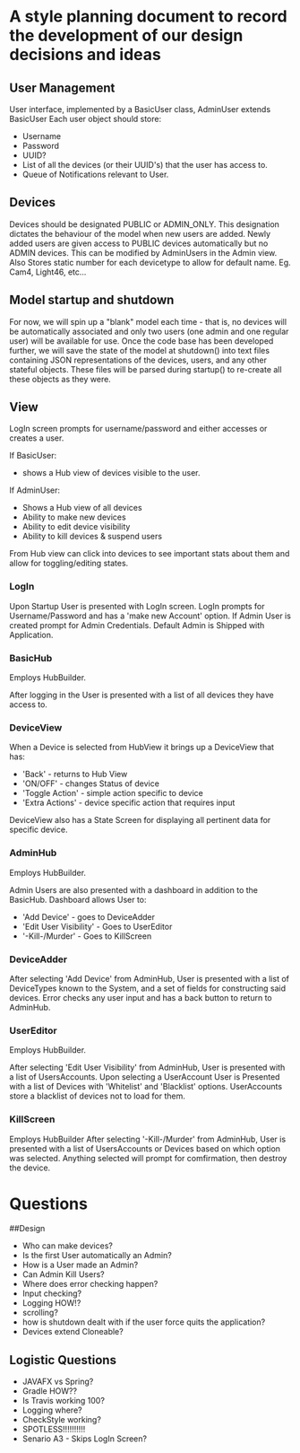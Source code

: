 # A style planning document to record the development of our design decisions and ideas

## User Management 
User interface, implemented by a BasicUser class, AdminUser extends BasicUser
Each user object should store:
* Username
* Password
* UUID?
* List of all the devices (or their UUID's) that the user has access to.
* Queue of Notifications relevant to User.

## Devices
Devices should be designated PUBLIC or ADMIN_ONLY. This designation dictates the behaviour of the model when new users are added. Newly added users are given access to PUBLIC devices automatically but no ADMIN devices. This can be modified by AdminUsers in the Admin view. Also Stores static number for each devicetype to allow for default name. Eg. Cam4, Light46, etc...

## Model startup and shutdown
For now, we will spin up a "blank" model each time - that is, no devices will be automatically associated and only two users (one admin and one regular user)
will be available for use. Once the code base has been developed further, we will save the state of the model at shutdown() into text files containing JSON 
representations of the devices, users, and any other stateful objects. These files will be parsed during startup() to re-create all these objects as they were.

## View
LogIn screen prompts for username/password and either accesses or creates a user.

If BasicUser:
* shows a Hub view of devices visible to the user.

If AdminUser:
* Shows a Hub view of all devices
* Ability to make new devices
* Ability to edit device visibility
* Ability to kill devices & suspend users

From Hub view can click into devices to see important stats about them and allow for toggling/editing states.

### LogIn
Upon Startup User is presented with LogIn screen. LogIn prompts for Username/Password and has a 'make new Account' option. If Admin User is created prompt for Admin Credentials. Default Admin is Shipped with Application.

### BasicHub
Employs HubBuilder.

After logging in the User is presented with a list of all devices they have access to.

### DeviceView
When a Device is selected from HubView it brings up a DeviceView that has:
* 'Back' - returns to Hub View
* 'ON/OFF' - changes Status of device
* 'Toggle Action' - simple action specific to device
* 'Extra Actions' - device specific action that requires input

DeviceView also has a State Screen for displaying all pertinent data for specific device.

### AdminHub
Employs HubBuilder.

Admin Users are also presented with a dashboard in addition to the BasicHub.
Dashboard allows User to:
* 'Add Device' - goes to DeviceAdder
* 'Edit User Visibility' - Goes to UserEditor
* '-Kill-/Murder' - Goes to KillScreen

### DeviceAdder
After selecting 'Add Device' from AdminHub, User is presented with a list of DeviceTypes known to the System, and a set of fields for constructing said devices. Error checks any user input and has a back button to return to AdminHub.

### UserEditor
Employs HubBuilder.

After selecting 'Edit User Visibility' from AdminHub, User is presented with a list of UsersAccounts. Upon selecting a UserAccount User is Presented with a list of Devices with 'Whitelist' and 'Blacklist' options. UserAccounts store a blacklist of devices not to load for them.

### KillScreen
Employs HubBuilder
After selecting '-Kill-/Murder' from AdminHub, User is presented with a list of UsersAccounts or Devices based on which option was selected. Anything selected will prompt for comfirmation, then destroy the device.


# Questions

##Design
* Who can make devices?
* Is the first User automatically an Admin?
* How is a User made an Admin?
* Can Admin Kill Users?
* Where does error checking happen?
* Input checking?
* Logging HOW!?
* scrolling?
* how is shutdown dealt with if the user force quits the application?
* Devices extend Cloneable?

## Logistic Questions
* JAVAFX vs Spring?
* Gradle HOW??
* Is Travis working 100?
* Logging where?
* CheckStyle working?
* SPOTLESS!!!!!!!!!!
* Senario A3 - Skips LogIn Screen?
